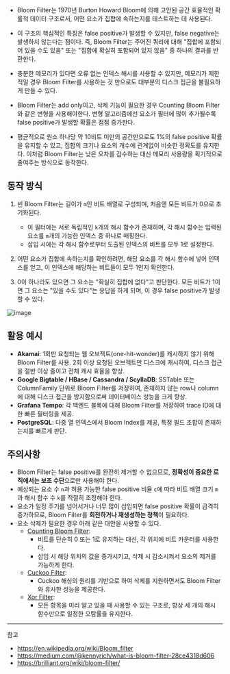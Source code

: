 - Bloom Filter는 1970년 Burton Howard Bloom에 의해 고안된 공간 효율적인 확률적 데이터 구조로서, 어떤 요소가 집합에 속하는지를 테스트하는 데 사용된다.
- 이 구조의 핵심적인 특징은 false positive가 발생할 수 있지만, false negative는 발생하지 않는다는 점이다. 즉, Bloom Filter는 주어진 쿼리에 대해 "집합에 포함되어 있을 수도 있음" 또는 "집합에 확실히 포함되어 있지 않음" 중 하나의 결과를 반환한다.
- 충분한 메모리가 있다면 오류 없는 인덱스 해시를 사용할 수 있지만, 메모리가 제한적일 경우 Bloom Filter를 사용하는 것 만으로도 대부분의 디스크 접근을 불필요하게 만들 수 있다.

- Bloom Filter는 add only이고, 삭제 기능이 필요한 경우 Counting Bloom Filter와 같은 변형을 사용해야한다. 변형 알고리즘에선 요소가 필터에 많이 추가될수록 false positive가 발생할 확률은 점점 증가한다.

- 평균적으로 원소 하나당 약 10비트 미만의 공간만으로도 1%의 false positive 확률을 유지할 수 있고, 집합의 크기나 요소의 개수에 관계없이 비슷한 정확도를 유지한다. 이처럼 Bloom Filter는 낮은 오차를 감수하는 대신 메모리 사용량을 획기적으로 줄여주는 방식으로 동작한다.

## 동작 방식

1. 빈 Bloom Filter는 길이가 `m`인 비트 배열로 구성되며, 처음엔 모든 비트가 0으로 초기화된다.

    - 이 필터에는 서로 독립적인 `k`개의 해시 함수가 존재하며, 각 해시 함수는 입력된 요소를 `m`개의 가능한 인덱스 중 하나로 매핑한다.
    - 삽입 시에는 각 해시 함수로부터 도출된 인덱스의 비트를 모두 1로 설정한다.

2. 어떤 요소가 집합에 속하는지를 확인하려면, 해당 요소를 각 해시 함수에 넣어 인덱스를 얻고, 이 인덱스에 해당하는 비트들이 모두 1인지 확인한다.

3. 0이 하나라도 있으면 그 요소는 "확실히 집합에 없다"고 판단한다. 모든 비트가 1이면 그 요소는 "있을 수도 있다"는 응답을 하게 되며, 이 경우 false positive가 발생할 수 있다.

![image](https://github.com/user-attachments/assets/8b251bee-4697-4b3f-a340-e3701113ed72)

## 활용 예시

- **Akamai**: 1회만 요청되는 웹 오브젝트(one-hit-wonder)를 캐시하지 않기 위해 Bloom Filter를 사용. 2회 이상 요청된 오브젝트만 디스크에 캐시하여, 디스크 접근을 절반 이상 줄이고 전체 캐시 효율을 향상.
- **Google Bigtable / HBase / Cassandra / ScyllaDB**: SSTable 또는 ColumnFamily 단위로 Bloom Filter를 저장하여, 존재하지 않는 row나 column에 대해 디스크 접근을 방지함으로써 데이터베이스 성능을 크게 향상.
- **Grafana Tempo**: 각 백엔드 블록에 대해 Bloom Filter를 저장하여 trace ID에 대한 빠른 필터링을 제공.
- **PostgreSQL**: 다중 열 인덱스에서 Bloom Index를 제공, 특정 필드 조합이 존재하는지를 빠르게 판단.

## 주의사항

- Bloom Filter는 false positive를 완전히 제거할 수 없으므로, **정확성이 중요한 로직에서는 보조 수단**으로만 사용해야 한다.
- 예상되는 요소 수 `n`과 허용 가능한 false positive 비율 `ε`에 따라 비트 배열 크기 `m`과 해시 함수 수 `k`를 적절히 조정해야 한다.
- 요소가 일정 주기를 넘어서거나 너무 많이 삽입되면 false positive 확률이 급격히 증가하므로, Bloom Filter를 **회전하거나 재생성하는 정책**이 필요하다.
- 요소 삭제가 필요한 경우 아래 같은 대안을 사용할 수 있다.
  - [Counting Bloom Filter](https://en.wikipedia.org/wiki/Counting_Bloom_filter):
    - 비트를 단순히 0 또는 1로 유지하는 대신, 각 위치에  비트 카운터를 사용한다.
    - 삽입 시 해당 위치의 값을 증가시키고, 삭제 시 감소시켜서 요소의 제거를 가능하게 한다.
  - [Cuckoo Filter](https://en.wikipedia.org/wiki/Cuckoo_filter):
    - Cuckoo 해싱의 원리를 기반으로 하여 삭제를 지원하면서도 Bloom Filter와 유사한 성능을 제공한다.
  - [Xor Filter](https://lemire.me/blog/2019/12/19/xor-filters-faster-and-smaller-than-bloom-filters):
    - 모든 항목을 미리 알고 있을 때 사용할 수 있는 구조로, 항상 세 개의 해시 함수만으로 일정한 오탐률을 유지한다.

---
참고

- <https://en.wikipedia.org/wiki/Bloom_filter>
- <https://medium.com/@kennyrich/what-is-bloom-filter-28ce4318d606>
- <https://brilliant.org/wiki/bloom-filter/>
